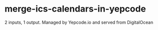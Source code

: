 # merge-ics-calendars-in-yepcode
2 inputs, 1 output. Managed by Yepcode.io and served from DigitalOcean
